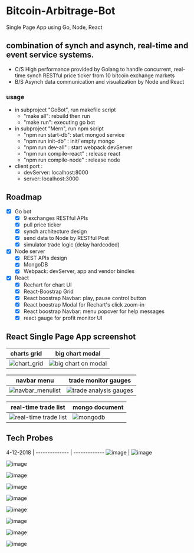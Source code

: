 # Bitcoin-Arbitrage-Bot
  Single Page App using Go, Node, React 

## combination of synch and asynch, real-time and event service systems.
  - C/S High performance provided by Golang to handle concurrent, real-time synch RESTful price ticker from 10 bitcoin exchange markets
  - B/S Asynch data communication and visualization by Node and React
### usage
  - in subproject "GoBot", run makefile script
    - "make all": rebuild then run
    - "make run": executing go bot
  - in subproject "Mern", run npm script
    - "npm run start-db": start mongod service
    - "npm run init-db" : init/ empty mongo
    - "npm run dev-all" : start webpack devServer
    - "npm run compile-react" : release react
    - "npm run compile-node" : release node
  - client port : 
    - devServer: localhost:8000
    - server:  localhost:3000
  
## Roadmap
- [x] Go bot
  - [x] 9 exchanges RESTful APIs
  - [x] pull price ticker
  - [x] synch architecture design
  - [x] send data to Node by RESTful Post
  - [x] simulator trade logic (delay hardcoded) 
- [x] Node server
  - [x] REST APIs design
  - [x] MongoDB
  - [x] Webpack: devServer, app and vendor bindles
- [x] React
  - [x] Rechart for chart UI
  - [x] React-Boostrap Grid
  - [x] React boostrap Navbar: play, pause control button
  - [x] React boostrap Modal for Rechart's click zoom-in
  - [x] React boostrap Navbar: menu popover for help messages
  - [x] react gauge for profit monitor UI
## React Single Page App screenshot
charts grid | big chart modal
---- | ----
![chart_grid](https://user-images.githubusercontent.com/24782000/39147446-9bbbb560-4707-11e8-8c18-09e9127bdd97.png)|![big chart on modal](https://user-images.githubusercontent.com/24782000/39147469-a8b80f0c-4707-11e8-9ee6-43a2e76389f6.png)

navbar menu | trade monitor gauges
----------- | --------------------
![navbar_menulist](https://user-images.githubusercontent.com/24782000/39147466-a8865dfe-4707-11e8-880b-01dd70a6bf16.png) | ![trade analysis gauges](https://user-images.githubusercontent.com/24782000/39147468-a8adaf6c-4707-11e8-9434-15042d2051a7.png)

real-time trade list | mongo document
-------------------- | --------------
![real-time trade list](https://user-images.githubusercontent.com/24782000/39147467-a89b487c-4707-11e8-898c-fd2973260229.png) | ![mongodb](https://user-images.githubusercontent.com/24782000/39147465-a87192fc-4707-11e8-93a8-73d4dfbe20cf.png)


## Tech Probes
 4-12-2018     |
-------------- | -------------
![image](https://user-images.githubusercontent.com/24782000/38705411-7f18f74e-3e77-11e8-9052-314261ffa20d.png) | ![image](https://user-images.githubusercontent.com/24782000/38848058-f77cc734-41d2-11e8-9f64-ede3b54c5a3e.png)

![image](https://user-images.githubusercontent.com/24782000/38705452-98f4424a-3e77-11e8-9d46-57ab5e602f9c.png)

![image](https://user-images.githubusercontent.com/24782000/38705468-a253a8f8-3e77-11e8-8c4e-1936276755f2.png)

![image](https://user-images.githubusercontent.com/24782000/38705489-adc6b4be-3e77-11e8-8bf7-33dba529806f.png)

![image](https://user-images.githubusercontent.com/24782000/38705522-c8bf3ebc-3e77-11e8-84d8-bece65044a10.png)

![image](https://user-images.githubusercontent.com/24782000/38705531-d42a705a-3e77-11e8-9bd4-628fa3ddbf8b.png)

![image](https://user-images.githubusercontent.com/24782000/38705554-e3ec5a08-3e77-11e8-8400-dc0aa3a791d3.png)

![image](https://user-images.githubusercontent.com/24782000/38705572-fa221e52-3e77-11e8-9366-f0602a9cb9dc.png)

![image](https://user-images.githubusercontent.com/24782000/38848087-1f3ca212-41d3-11e8-866c-2364b5121cb7.png)

